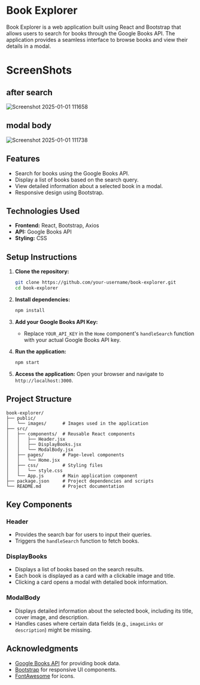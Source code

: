 # Book Explorer

Book Explorer is a web application built using React and Bootstrap that allows users to search for books through the Google Books API. The application provides a seamless interface to browse books and view their details in a modal.

# ScreenShots

## after search

![Screenshot 2025-01-01 111658](https://github.com/user-attachments/assets/e6227924-8cbf-42f8-9e1c-72ca111f52ea)

## modal body

![Screenshot 2025-01-01 111738](https://github.com/user-attachments/assets/ad452437-3fab-47ee-80eb-dd8935fc2617)

## Features

- Search for books using the Google Books API.
- Display a list of books based on the search query.
- View detailed information about a selected book in a modal.
- Responsive design using Bootstrap.

## Technologies Used

- **Frontend:** React, Bootstrap, Axios
- **API:** Google Books API
- **Styling:** CSS

## Setup Instructions

1. **Clone the repository:**
   ```bash
   git clone https://github.com/your-username/book-explorer.git
   cd book-explorer
   ```

2. **Install dependencies:**
   ```bash
   npm install
   ```

3. **Add your Google Books API Key:**
   - Replace `YOUR_API_KEY` in the `Home` component's `handleSearch` function with your actual Google Books API key.

4. **Run the application:**
   ```bash
   npm start
   ```

5. **Access the application:**
   Open your browser and navigate to `http://localhost:3000`.

## Project Structure

```
book-explorer/
├── public/
│   └── images/      # Images used in the application
├── src/
│   ├── components/  # Reusable React components
│   │   ├── Header.jsx
│   │   ├── DisplayBooks.jsx
│   │   └── ModalBody.jsx
│   ├── pages/       # Page-level components
│   │   └── Home.jsx
│   ├── css/         # Styling files
│   │   └── style.css
│   └── App.js       # Main application component
├── package.json     # Project dependencies and scripts
└── README.md        # Project documentation
```

## Key Components

### Header
- Provides the search bar for users to input their queries.
- Triggers the `handleSearch` function to fetch books.

### DisplayBooks
- Displays a list of books based on the search results.
- Each book is displayed as a card with a clickable image and title.
- Clicking a card opens a modal with detailed book information.

### ModalBody
- Displays detailed information about the selected book, including its title, cover image, and description.
- Handles cases where certain data fields (e.g., `imageLinks` or `description`) might be missing.



## Acknowledgments

- [Google Books API](https://developers.google.com/books/docs/v1/getting_started) for providing book data.
- [Bootstrap](https://getbootstrap.com/) for responsive UI components.
- [FontAwesome](https://fontawesome.com/) for icons.

